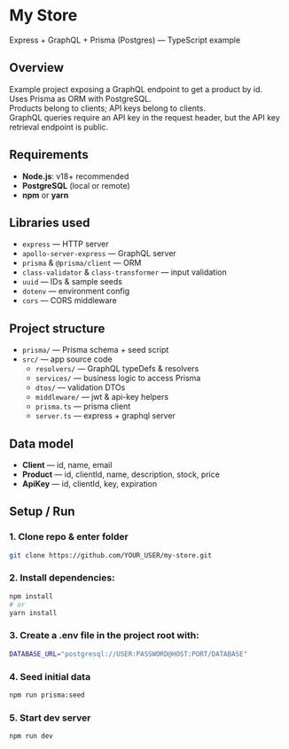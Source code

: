 # My Store

Express + GraphQL + Prisma (Postgres) — TypeScript example

## Overview

Example project exposing a GraphQL endpoint to get a product by id.  
Uses Prisma as ORM with PostgreSQL.  
Products belong to clients; API keys belong to clients.  
GraphQL queries require an API key in the request header, but the API key retrieval endpoint is public.

## Requirements

- **Node.js**: v18+ recommended
- **PostgreSQL** (local or remote)
- **npm** or **yarn**

## Libraries used

- `express` — HTTP server
- `apollo-server-express` — GraphQL server
- `prisma` & `@prisma/client` — ORM
- `class-validator` & `class-transformer` — input validation
- `uuid` — IDs & sample seeds
- `dotenv` — environment config
- `cors` — CORS middleware

## Project structure

- `prisma/` — Prisma schema + seed script
- `src/` — app source code
  - `resolvers/` — GraphQL typeDefs & resolvers
  - `services/` — business logic to access Prisma
  - `dtos/` — validation DTOs
  - `middleware/` — jwt & api-key helpers
  - `prisma.ts` — prisma client
  - `server.ts` — express + graphql server


## Data model

- **Client** — id, name, email
- **Product** — id, clientId, name, description, stock, price
- **ApiKey** — id, clientId, key, expiration

## Setup / Run

### 1. Clone repo & enter folder
```bash
git clone https://github.com/YOUR_USER/my-store.git
```

### 2. Install dependencies:

```bash
npm install
# or
yarn install
```

### 3. Create a .env file in the project root with:

```bash
DATABASE_URL="postgresql://USER:PASSWORD@HOST:PORT/DATABASE"
```

### 4. Seed initial data

```bash
npm run prisma:seed
```

### 5. Start dev server

```bash
npm run dev
```